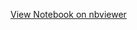 
[View Notebook on nbviewer](https://nbviewer.org/github/huijin1101/Route-Optimization-Model/blob/main/workbook/Chicago_Route_Optimization-completecode_clean.ipynb#1.1-Data-preparation-and-OSMnx-graph-creation)
